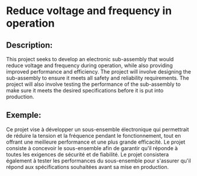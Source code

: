 # Reduce voltage and frequency in operation

## Description:
This project seeks to develop an electronic sub-assembly that would reduce voltage and frequency during operation, while also providing improved performance and efficiency. The project will involve designing the sub-assembly to ensure it meets all safety and reliability requirements. The project will also involve testing the performance of the sub-assembly to make sure it meets the desired specifications before it is put into production.

## Exemple:
Ce projet vise à développer un sous-ensemble électronique qui permettrait de réduire la tension et la fréquence pendant le fonctionnement, tout en offrant une meilleure performance et une plus grande efficacité. Le projet consiste à concevoir le sous-ensemble afin de garantir qu'il réponde à toutes les exigences de sécurité et de fiabilité. Le projet consistera également à tester les performances du sous-ensemble pour s'assurer qu'il répond aux spécifications souhaitées avant sa mise en production.